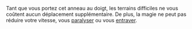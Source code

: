 Tant que vous portez cet anneau au doigt, les terrains difficiles ne vous coûtent aucun déplacement supplémentaire. De plus, la magie ne peut pas réduire votre vitesse, vous [paralyser](/gerer-la-sante-du-personnage/#paralyse) ou vous [entraver](/gerer-la-sante-du-personnage/#entrave).
